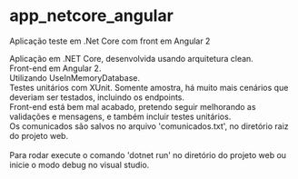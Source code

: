 # app_netcore_angular
Aplicação teste em .Net Core com front em Angular 2

Aplicação em .NET Core, desenvolvida usando arquitetura clean. <br>
Front-end em Angular 2. <br>
Utilizando UseInMemoryDatabase. <br>
Testes unitários com XUnit. Somente amostra, há muito mais cenários que deveriam ser testados, incluindo os endpoints.<br>
Front-end está bem mal acabado, pretendo seguir melhorando as validações e mensagens, e também incluir testes unitários.<br>
Os comunicados são salvos no arquivo 'comunicados.txt', no diretório raiz do projeto web.<br>
<br>
Para rodar execute o comando 'dotnet run' no diretório do projeto web ou inicie o modo debug no visual studio.
